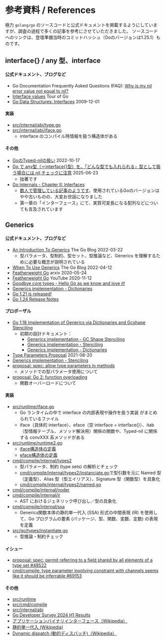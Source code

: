 # 参考資料 / References

極力 `golang/go` のソースコードと公式ドキュメントを掲載するようにしていますが、調査の過程で多くの記事を参考にさせていただきました。
ソースコードへのリンクは、登壇準備当時のコミットハッシュ（Goのバージョンは1.25.1）ものです。

## interface{} / any 型、interface
#### 公式ドキュメント、ブログなど
- Go Documentation Frequently Asked Questions (FAQ): [Why is my nil error value not equal to nil?](https://go.dev/doc/faq#nil_error)
- [Interface values](https://go.dev/tour/methods/11) Tour of Go
- [Go Data Structures: Interfaces](https://research.swtch.com/interfaces) 2009-12-01

#### 実装
- [src/internal/abi/type.go](https://github.com/golang/go/blob/34e67623a81e9e93c3d7d0f0cb257d7d722939f2/src/internal/abi/type.go)
- [src/internal/abi/iface.go](https://github.com/golang/go/blob/34e67623a81e9e93c3d7d0f0cb257d7d722939f2/src/internal/abi/iface.go)
  - interface のコンパイル時情報を扱う構造体がある

#### その他
- [GoのTyped-nilの扱い](https://zenn.dev/nobonobo/articles/f554041aea1955) 2022-10-17
- [Go で any型（＝interface{}型）を、「どんな型でも入れられる」型として扱う場合には nil チェックに注意](https://turbofish.hatenablog.com/entry/2025/06/23/071752) 2025-06-23
  - 拙著です
- [Go Internals - Chapter II: Interfaces](https://cmc.gitbook.io/go-internals/chapter-ii-interfaces)
  - [数人で管理している記事のようです](https://github.com/teh-cmc/go-internals)。使用されているGoのバージョンはやや古いものの、大変お世話になりました
  - 第一章の「インターフェース」にて、実質可変長になる配列などについても言及されています

## Generics
#### 公式ドキュメント、ブログなど
- [An Introduction To Generics](https://go.dev/blog/intro-generics) The Go Blog 2022-03-22
  - 型パラメータ、型制約、型セット、型推論など、Generics を理解するために必要な概念が説明されている
- [When To Use Generics](https://go.dev/blog/when-generics) The Go Blog 2022-04-12
- [Featherweight Go](https://arxiv.org/abs/2005.11710) arxiv 2020-05-24
- [Featherweight Go](https://www.youtube.com/watch?v=62xlcsJ0AUs) YouTube 2020-11-12
- [Goodbye core types - Hello Go as we know and love it!](https://go.dev/blog/coretypes)
- [Generics implementation - Dictionaries](https://github.com/golang/proposal/blob/34e67623a81e9e93c3d7d0f0cb257d7d722939f2/design/generics-implementation-dictionaries.md)
- [Go 1.21 is released!](https://go.dev/blog/go1.21)
- [Go 1.24 Release Notes](https://go.dev/doc/go1.24)

#### プロポーザル
- [Go 1.18 Implementation of Generics via Dictionaries and Gcshape Stenciling](https://github.com/golang/proposal/blob/34e67623a81e9e93c3d7d0f0cb257d7d722939f2/design/generics-implementation-dictionaries-go1.18.md)
  - 初期の設計ドキュメント：
    - [Generics implementation - GC Shape Stenciling](https://github.com/golang/proposal/blob/34e67623a81e9e93c3d7d0f0cb257d7d722939f2/design/generics-implementation-gcshape.md)
    - [Generics implementation - Stenciling](https://go.googlesource.com/proposal/+/refs/heads/master/design/generics-implementation-stenciling.md)
    - [Generics implementation - Dictionaries](https://go.googlesource.com/proposal/+/refs/heads/master/design/generics-implementation-dictionaries.md)
- [Type Parameters Proposal](https://go.googlesource.com/proposal/+/refs/heads/master/design/43651-type-parameters.md) 2021-08-20
- [Generics implementation - Stenciling](https://github.com/golang/proposal/blob/34e67623a81e9e93c3d7d0f0cb257d7d722939f2/design/generics-implementation-stenciling.md)
- [proposal: spec: allow type parameters in methods](https://github.com/golang/go/issues/49085)
  - メソッドでの型パラメータ使用について
- [proposal: Go 2: function overloading](https://github.com/golang/go/issues/21659)
  - 関数オーバーロードについて

#### 実装
- [src/runtime/iface.go](https://github.com/golang/go/blob/34e67623a81e9e93c3d7d0f0cb257d7d722939f2/src/runtime/iface.go)
  - Go ランタイムの中で interface の内部表現や操作を扱う実装 がまとめられているファイル
  - iface（具体的 interface）、eface（空 interface = interface{}）、itab（型情報テーブル、メソッド解決用）関係の関数や、Typed-nil に関係する convXXX 系メソッドがある
- [src/runtime/runtime2.go](https://github.com/golang/go/blob/34e67623a81e9e93c3d7d0f0cb257d7d722939f2/src/runtime/runtime2.go)
  - [iface構造体の定義](https://github.com/golang/go/blob/34e67623a81e9e93c3d7d0f0cb257d7d722939f2/src/runtime/runtime2.go#L178-L181)
  - [eface構造体の定義](https://github.com/golang/go/blob/34e67623a81e9e93c3d7d0f0cb257d7d722939f2/src/runtime/runtime2.go#L183-L186)
- [cmd/compile/internal/types2](https://github.com/golang/go/tree/master/src/cmd/compile/internal/types2)
  - 型パラメータ、制約 (type sets) の解析とチェック
  - [cmd/compile/internal/types2/instanciate.go](https://github.com/golang/go/blob/34e67623a81e9e93c3d7d0f0cb257d7d722939f2/src/cmd/compile/internal/types2/instantiate.go)で型引数を元に Named 型（定義型）、Alias 型（型エイリアス）、Signature 型（関数型）を具象化
  - [cmd/compile/internal/types2/named.go](https://github.com/golang/go/blob/34e67623a81e9e93c3d7d0f0cb257d7d722939f2/src/cmd/compile/internal/types2/named.go)
- [cmd/compile/internal/noder](https://github.com/golang/go/tree/master/src/cmd/compile/internal/noder)
- [cmd/compile/internal/ir](https://github.com/golang/go/tree/master/src/cmd/compile/internal/ir)
  - AST におけるジェネリック呼び出し／型の具象化
- [cmd/compile/internal/ssa](https://github.com/golang/go/blob/34e67623a81e9e93c3d7d0f0cb257d7d722939f2/src/cmd/compile/internal/ssa/README.md)
  - Generics関数本体の静的単一代入 (SSA) 形式の中間表現 (IR) を使用して、Go プログラムの要素 (パッケージ、型、関数、変数、定数) の表現を定義
- [src/go/types/instantiate.go](https://github.com/golang/go/blob/34e67623a81e9e93c3d7d0f0cb257d7d722939f2/src/go/types/instantiate.go)
  - 型推論・制約チェック

#### イシュー
- [proposal: spec: permit referring to a field shared by all elements of a type set #48522](https://github.com/golang/go/issues/48522)
- [cmd/compile: type parameter involving constraint with channels seems like it should be inferrable #69153](https://github.com/golang/go/issues/69153)

#### その他
- [src/runtime](https://pkg.go.dev/runtime)
- [src/cmd/compile](https://pkg.go.dev/cmd/compile)
- [src/internal/abi](https://pkg.go.dev/internal/abi)
- [Go Developer Survey 2024 H1 Results](https://go.dev/blog/survey2024-h1-results)
- [アプリケーションバイナリインターフェース（Wikipedia）](https://ja.wikipedia.org/wiki/%E3%82%A2%E3%83%97%E3%83%AA%E3%82%B1%E3%83%BC%E3%82%B7%E3%83%A7%E3%83%B3%E3%83%90%E3%82%A4%E3%83%8A%E3%83%AA%E3%82%A4%E3%83%B3%E3%82%BF%E3%83%95%E3%82%A7%E3%83%BC%E3%82%B9)
- [静的単一代入 (Wikipedia)](https://ja.wikipedia.org/wiki/%E9%9D%99%E7%9A%84%E5%8D%98%E4%B8%80%E4%BB%A3%E5%85%A5)
- [Dynamic dispatch (動的ディスパッチ)（Wikipedia）](https://en.wikipedia.org/wiki/Dynamic_dispatch)

